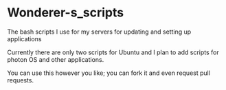 # Wonderer-s_scripts
The bash scripts I use for my servers for updating and setting up applications

Currently there are only two scripts for Ubuntu and I plan to add scripts for photon OS and other applications. 

You can use this however you like; you can fork it and even request pull requests.
